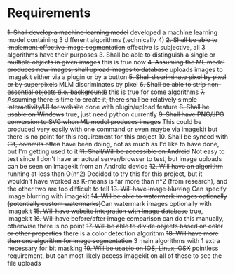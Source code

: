 # Requirements
~~1. Shall develop a machine learning model~~ developed a machine learning model containing 3 different algorithms (technically 4)
~~2. Shall be able to implement effective image segmentation~~ effective is subjective, all 3 algorithms have their purposes
~~3. Shall be able to distinguish a single or multiple objects in given images~~ this is true now
~~4. Assuming the ML model produces new images, shall upload images to database~~ uploads images to imagekit either via a plugin or by a button
~~5. Shall discriminate pixel by pixel or by superpixels~~ MLM discriminates by pixel
~~6. Shall be able to strip non-essential objects (i.e. background)~~ this is true for some algorithms
~~7. Assuming there is time to create it, there shall be relatively simple interactivity/UI for website~~ done with plugin/upload feature 
~~8. Shall be usable on Windows~~ true, just need python currently
~~9. Shall have PNG/JPG conversion to SVG when ML model produces images~~ This could be produced very easily with one command or even maybe via imagekit but there is no point for this requirement for this project
~~10. Shall be synced with Git, commits often~~ have been doing, not as much as I'd like to have done, but I'm getting used to it
~~11. Shall/Will be accessible on Android~~ Not easy to test since I don't have an actual server/browser to test, but image uploads can be seen on imagekit from an Android device
~~12. Will have an algorithm running at less than O(n^2)~~ Decided to try this for this project, but it wouldn't have worked as K-means is far more than n^2 (from research), and the other two are too difficult to tell
~~13. Will have image blurring~~ Can specify image blurring with imagekit
~~14. Will be able to watermark images optionally (potentially custom watermarks)~~Can watermark images optionally with imagekit
~~15. Will have website integration with image database~~ true, imagekit
~~16. Will have before/after image comparison~~ can do this manually, otherwise there is no point
~~17. Will be able to divide objects based on color or other properties~~ there is a color detection algorithm
~~18. Will have more than one algorithm for image segmentation~~ 3 main algorithms with 1 extra necessary for bit masking
~~19. Will be usable on IOS, Linux, OSX~~ pointless requirement, but can most likely access imagekit on all of these to see the file uploads
